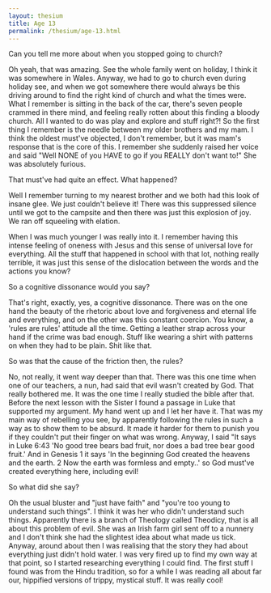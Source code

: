 ```yaml
---
layout: thesium
title: Age 13
permalink: /thesium/age-13.html
---
```


Can you tell me more about when you stopped going to church?

Oh yeah, that was amazing. See the whole family went on holiday, I think
it was somewhere in Wales. Anyway, we had to go to church even during
holiday see, and when we got somewhere there would always be this
driving around to find the right kind of church and what the times were.
What I remember is sitting in the back of the car, there's seven people
crammed in there mind, and feeling really rotten about this finding a
bloody church. All I wanted to do was play and explore and stuff right?!
So the first thing I remember is the needle between my older brothers
and my mam. I think the oldest must've objected, I don't remember, but it was mam's
response that is the core of this. I remember she suddenly raised her
voice and said "Well NONE of you HAVE to go if you REALLY don't want
to!" She was absolutely furious.  

That must've had quite an effect. What happened?  

Well I remember turning to my nearest brother and we both had this look
of insane glee. We just couldn't believe it! There was this suppressed
silence until we got to the campsite and then there was just this
explosion of joy. We ran off squeeling with elation.  

When I was much younger I was really into it. I remember having this
intense feeling of oneness with Jesus and this sense of universal love
for everything. All the stuff that happened in school with that lot,
nothing really terrible, it was just this sense of the dislocation
between the words and the actions you know?  

So a cognitive dissonance would you say?  

That's right, exactly, yes, a cognitive dissonance. There was on the one
hand the beauty of the rhetoric about love and forgiveness and eternal
life and everything, and on the other was this constant coercion. You
know, a 'rules are rules' attitude all the time. Getting a leather strap
across your hand if the crime was bad enough. Stuff like wearing a shirt
with patterns on when they had to be plain. Shit like that.  

So was that the cause of the friction then, the rules?  

No, not really, it went way deeper than that. There was this one time
when one of our teachers, a nun, had said that evil wasn't created by
God. That really bothered me. It was the one time I really studied the
bible after that. Before the next lesson with the Sister I found a
passage in Luke that supported my argument. My hand went up and I let
her have it. That was my main way of rebelling you see, by apparently following
the rules in such a way as to show them to be absurd. It made it harder
for them to punish you if they couldn't put their finger on what was
wrong. Anyway, I said "It says in Luke 6:43 'No good tree bears bad
fruit, nor does a bad tree bear good fruit.' And in Genesis 1 it says
'In the beginning God created the heavens and the earth. 2 Now the earth
was formless and empty..' so God must've created everything here,
including evil!  

So what did she say?  

Oh the usual bluster and "just have faith" and "you're too young to
understand such things". I think it was her who didn't understand such
things. Apparently there is a branch of Theology called Theodicy, that
is all about this problem of evil. She was an Irish farm girl sent off
to a nunnery and I don't think she had the slightest idea about what
made us tick. Anyway, around about then I was realising that the story they
had about everything just didn't hold water. I was very fired up to find
my own way at that point, so I started researching everything I could find. The first
stuff I found was from the Hindu tradition, so for a while I was reading
all about far our, hippified versions of trippy, mystical stuff. It was
really cool!
